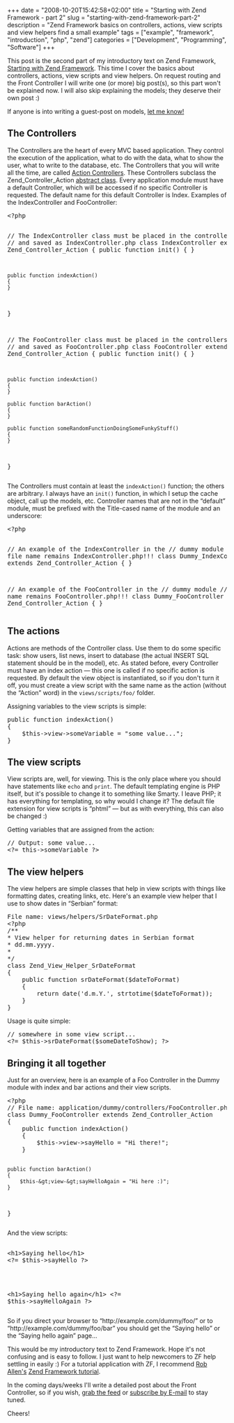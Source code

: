 +++
date = "2008-10-20T15:42:58+02:00"
title = "Starting with Zend Framework - part 2"
slug = "starting-with-zend-framework-part-2"
description = "Zend Framework basics on controllers, actions, view scripts and view helpers find a small example"
tags = ["example", "framework", "introduction", "php", "zend"]
categories = ["Development", "Programming", "Software"]
+++
<p>This post is the second part of my introductory text on Zend Framework, <a href="http://robertbasic.com/blog/2008/10/07/starting-with-zend-framework/">Starting with Zend Framework</a>. This time I cover the basics about controllers, actions, view scripts and view helpers. On request routing and the Front Controller I will write one (or more) big post(s), so this part won't be explained now. I will also skip explaining the models; they deserve their own post :)</p>
<p>If anyone is into writing a guest-post on models, <a href="http://robertbasic.com/#form_contact">let me know!</a></p>
<h2>The Controllers</h2>
<p>The Controllers are the heart of every MVC based application. They control the execution of the application, what to do with the data, what to show the user, what to write to the database, etc. The Controllers that you will write all the time, are called <a href="http://framework.zend.com/manual/en/zend.controller.action.html" target="_blank">Action Controllers</a>. These Controllers subclass the Zend_Controller_Action <a href="http://www.php.net/oop5.abstract" target="_blank">abstract class</a>. Every application module must have a default Controller, which will be accessed if no specific Controller is requested. The default name for this default Controller is Index. Examples of the IndexController and FooController:</p>
<pre name="code" class="php">
&lt;?php

// The IndexController class must be placed in the controllers folder
// and saved as IndexController.php
class IndexController extends Zend_Controller_Action
{
    public function init()
    {
    }

    public function indexAction()
    {
    }
}

// The FooController class must be placed in the controllers folder
// and saved as FooController.php
class FooController extends Zend_Controller_Action
{
    public function init()
    {
    }

    public function indexAction()
    {
    }

    public function barAction()
    {
    }

    public function someRandomFunctionDoingSomeFunkyStuff()
    {
    }
}
</pre>
<p><!--more--></p>
<p>The Controllers must contain at least the <code>indexAction()</code> function; the others are arbitrary. I always have an <code>init()</code> function, in which I setup the cache object, call up the models, etc. Controller names that are not in the &#147;default&#148; module, must be prefixed with the Title-cased name of the module and an underscore:</p>
<pre name="code" class="php">
&lt;?php

// An example of the IndexController in the
// dummy module
// The file name remains IndexController.php!!!
class Dummy_IndexController extends Zend_Controller_Action
{
}

// An example of the FooController in the
// dummy module
// The file name remains FooController.php!!!
class Dummy_FooController extends Zend_Controller_Action
{
}
</pre>
<h2>The actions</h2>
<p>Actions are methods of the Controller class. Use them to do some specific task: show users, list news, insert to database (the actual INSERT SQL statement should be in the model), etc. As stated before, every Controller must have an index action &#151; this one is called if no specific action is requested. By default the view object is instantiated, so if you don't turn it off, you must create a view script with the same name as the action (without the &#147;Action&#148; word) in the <code>views/scripts/foo/</code> folder.</p>
<p>Assigning variables to the view scripts is simple:</p>
<pre name="code" class="php">
public function indexAction()
{
    $this-&gt;view-&gt;someVariable = "some value...";
}
</pre>
<h2>The view scripts</h2>
<p>View scripts are, well, for viewing. This is the only place where you should have statements like <code>echo</code> and <code>print</code>. The default templating engine is PHP itself, but it's possible to change it to something like Smarty. I leave PHP; it has everything for templating, so why would I change it? The default file extension for view scripts is &#147;phtml&#148; &#151; but as with everything, this can also be changed :)</p>
<p>Getting variables that are assigned from the action:</p>
<pre name="code" class="php">
// Output: some value...
&lt;?= this-&gt;someVariable ?&gt;
</pre>
<h2>The view helpers</h2>
<p>The view helpers are simple classes that help in view scripts with things like formatting dates, creating links, etc. Here's an example view helper that I use to show dates in &#147;Serbian&#148; format:</p>
<pre name="code" class="php">
File name: views/helpers/SrDateFormat.php
&lt;?php
/**
* View helper for returning dates in Serbian format
* dd.mm.yyyy.
*
*/
class Zend_View_Helper_SrDateFormat
{
    public function srDateFormat($dateToFormat)
    {
        return date('d.m.Y.', strtotime($dateToFormat));
    }
}
</pre>
<p>Usage is quite simple:</p>
<pre name="code" class="php">
// somewhere in some view script...
&lt;?= $this-&gt;srDateFormat($someDateToShow); ?&gt;
</pre>
<h2>Bringing it all together</h2>
<p>Just for an overview, here is an example of a Foo Controller in the Dummy module with index and bar actions and their view scripts.</p>
<pre name="code" class="php">
&lt;?php
// File name: application/dummy/controllers/FooController.php
class Dummy_FooController extends Zend_Controller_Action
{
    public function indexAction()
    {
        $this-&gt;view-&gt;sayHello = "Hi there!";
    }

    public function barAction()
    {
        $this-&gt;view-&gt;sayHelloAgain = "Hi here :)";
    }
}
</pre>
<p>And the view scripts:</p>
<pre name="code" class="php">
<!-- File name: application/dummy/views/scripts/foo/index.phtml -->
&lt;h1&gt;Saying hello&lt;/h1&gt;
&lt;?= $this-&gt;sayHello ?&gt;

<!-- File name: application/dummy/views/scripts/foo/bar.phtml -->
&lt;h1&gt;Saying hello again&lt;/h1&gt;
&lt;?= $this-&gt;sayHelloAgain ?&gt;
</pre>
<p>So if you direct your browser to &#147;http://example.com/dummy/foo/&#148; or to &#147;http://example.com/dummy/foo/bar&#148; you should get the &#147;Saying hello&#148; or the &#147;Saying hello again&#148; page...</p>
<p>This would be my introductory text to Zend Framework. Hope it's not confusing and is easy to follow. I just want to help newcomers to ZF help settling in easily :) For a tutorial application with ZF, I recommend <a href="http://akrabat.com/" target="_blank">Rob Allen's</a> <a href="http://akrabat.com/zend-framework-tutorial/" target="_blank">Zend Framework tutorial</a>.</p>
<p>In the coming days/weeks I'll write a detailed post about the Front Controller, so if you wish, <a href="http://feeds.feedburner.com/robertbasic/blog/">grab the feed</a> or <a href="http://www.feedburner.com/fb/a/emailverifySubmit?feedId=2400813&loc=en_US">subscribe by E-mail</a> to stay tuned.</p>
<p>Cheers!</p>
